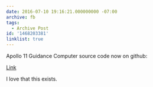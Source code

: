 ```yaml
---
date: 2016-07-10 19:16:21.000000000 -07:00
archive: fb
tags: 
  - Archive Post
id: '1468203381'
linklist: true
---
```


Apollo 11 Guidance Computer source code now on github: 

[Link](https://github.com/chrislgarry/Apollo-11)

I love that this exists.
